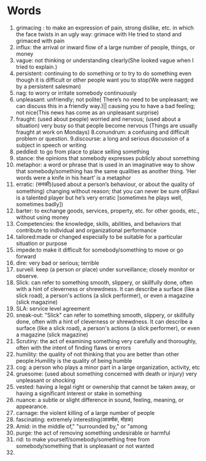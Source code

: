 # Words
1. grimacing : to make an expression of pain, strong dislike, etc. in which the face twists in an ugly way: grimace with He tried to stand and grimaced with pain
2. influx: the arrival or inward flow of a large number of people, things, or money
3. vague: not thinking or understanding clearly(She looked vague when I tried to explain.)
4. persistent: continuing to do something or to try to do something even though it is difficult or other people want you to stop(We were nagged by a persistent salesman)
5. nag: to worry or irritate somebody continuously
6. unpleasant: unfriendly; not polite( There’s no need to be unpleasant; we can discuss this in a friendly way.)|| causing you to have a bad feeling; not nice(This news has come as an unpleasant surprise)
7. fraught: 
(used about people) worried and nervous; (used about a situation) very busy so that people become nervous (Things are usually fraught at work on Mondays)
8.conundrum: a confusing and difficult problem or question.
9.discourse: a long and serious discussion of a subject in speech or writing
10. peddled: to go from place to place selling something
11. stance: the opinions that somebody expresses publicly about something
12. metaphor: a word or phrase that is used in an imaginative way to show that somebody/something has the same qualities as another thing. ‘Her words were a knife in his heart’ is a metaphor
13. erratic: (सनकी)(used about a person’s behaviour, or about the quality of something) changing without reason; that you can never be sure of(Ravi is a talented player but he’s very erratic [sometimes he plays well, sometimes badly])
14. barter: to exchange goods, services, property, etc. for other goods, etc., without using money
15. Competencies: the knowledge, skills, abilities, and behaviors that contribute to individual and organizational performance
16. tailored:made or changed especially to be suitable for a particular situation or purpose
17. impede:to make it difficult for somebody/something to move or go forward
18. dire: very bad or serious; terrible
19. surveil: keep (a person or place) under surveillance; closely monitor or observe.
20. Slick: can refer to something smooth, slippery, or skillfully done, often with a hint of cleverness or shrewdness. It can describe a surface (like a slick road), a person's actions (a slick performer), or even a magazine (slick magazine)
21. SLA: service level agreement
22. sneak-out: "Slick" can refer to something smooth, slippery, or skillfully done, often with a hint of cleverness or shrewdness. It can describe a surface (like a slick road), a person's actions (a slick performer), or even a magazine (slick magazine)
23. Scrutiny: the act of examining something very carefully and thoroughly, often with the intent of finding flaws or errors
24. humility: the quality of not thinking that you are better than other people.Humility is the quality of being humble
25. cog: a person who plays a minor part in a large organization, activity, etc
26. gruesome: (used about something concerned with death or injury) very unpleasant or shocking
27. vested: having a legal right or ownership that cannot be taken away, or having a significant interest or stake in something
28. nuance: a subtle or slight difference in sound, feeling, meaning, or appearance.
29. carnage: the violent killing of a large number of people
30. fascinating: extremely interesting(आकर्षक, मोहक)
31. Amid: in the middle of," "surrounded by," or "among
32. purge: the act of removing something undesirable or harmful
33. rid: to make yourself/somebody/something free from somebody/something that is unpleasant or not wanted
34. 

